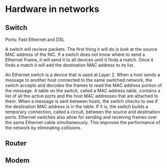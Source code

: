 # Hardware in networks

## Switch

Ports: Fast Ethernet and DSL

A switch will recieve packets.
The first thing it will do is look at the source MAC address of the NIC.
If a switch does not know where to send a Ethernet Frame, it will send it to all devices until it finds a match.
Once it finds a match it will add the destination MAC address to its list.

An Ethernet switch is a device that is used at Layer 2. When a host sends a message to another host connected to the same switched network, the switch accepts and decodes the frames to read the MAC address portion of the message. A table on the switch, called a MAC address table, contains a list of all the active ports and the host MAC addresses that are attached to them. When a message is sent between hosts, the switch checks to see if the destination MAC address is in the table. If it is, the switch builds a temporary connection, called a circuit, between the source and destination ports. Ethernet switches also allow for sending and receiving frames over the same Ethernet cable simultaneously. This improves the performance of the network by eliminating collisions.

## Router

## Modem

##
